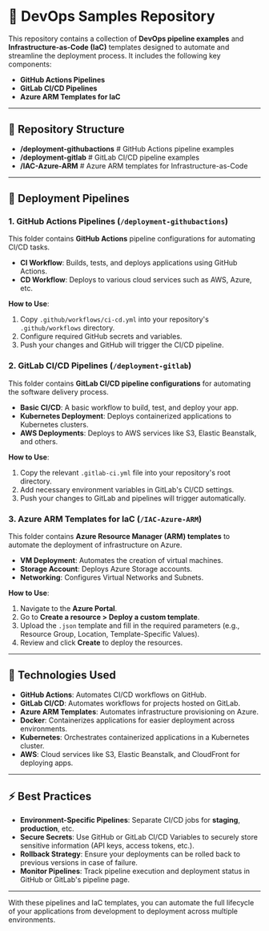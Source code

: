 # 🚀 DevOps Samples Repository

This repository contains a collection of **DevOps pipeline examples** and **Infrastructure-as-Code (IaC)** templates designed to automate and streamline the deployment process. It includes the following key components:

- **GitHub Actions Pipelines**
- **GitLab CI/CD Pipelines**
- **Azure ARM Templates for IaC**

---

## 📂 Repository Structure

- **/deployment-githubactions**       # GitHub Actions pipeline examples 
- **/deployment-gitlab**              # GitLab CI/CD pipeline examples 
- **/IAC-Azure-ARM**                  # Azure ARM templates for Infrastructure-as-Code

---

## 🚀 Deployment Pipelines

### 1. **GitHub Actions Pipelines** (`/deployment-githubactions`)

This folder contains **GitHub Actions** pipeline configurations for automating CI/CD tasks.

- **CI Workflow**: Builds, tests, and deploys applications using GitHub Actions.
- **CD Workflow**: Deploys to various cloud services such as AWS, Azure, etc.

**How to Use**:
1. Copy `.github/workflows/ci-cd.yml` into your repository's `.github/workflows` directory.
2. Configure required GitHub secrets and variables.
3. Push your changes and GitHub will trigger the CI/CD pipeline.

### 2. **GitLab CI/CD Pipelines** (`/deployment-gitlab`)

This folder contains **GitLab CI/CD pipeline configurations** for automating the software delivery process.

- **Basic CI/CD**: A basic workflow to build, test, and deploy your app.
- **Kubernetes Deployment**: Deploys containerized applications to Kubernetes clusters.
- **AWS Deployments**: Deploys to AWS services like S3, Elastic Beanstalk, and others.

**How to Use**:
1. Copy the relevant `.gitlab-ci.yml` file into your repository's root directory.
2. Add necessary environment variables in GitLab's CI/CD settings.
3. Push your changes to GitLab and pipelines will trigger automatically.

### 3. **Azure ARM Templates for IaC** (`/IAC-Azure-ARM`)

This folder contains **Azure Resource Manager (ARM) templates** to automate the deployment of infrastructure on Azure.

- **VM Deployment**: Automates the creation of virtual machines.
- **Storage Account**: Deploys Azure Storage accounts.
- **Networking**: Configures Virtual Networks and Subnets.

**How to Use**:
1. Navigate to the **Azure Portal**.
2. Go to **Create a resource > Deploy a custom template**.
3. Upload the `.json` template and fill in the required parameters (e.g., Resource Group, Location, Template-Specific Values).
4. Review and click **Create** to deploy the resources.

---

## 🔧 Technologies Used

- **GitHub Actions**: Automates CI/CD workflows on GitHub.
- **GitLab CI/CD**: Automates workflows for projects hosted on GitLab.
- **Azure ARM Templates**: Automates infrastructure provisioning on Azure.
- **Docker**: Containerizes applications for easier deployment across environments.
- **Kubernetes**: Orchestrates containerized applications in a Kubernetes cluster.
- **AWS**: Cloud services like S3, Elastic Beanstalk, and CloudFront for deploying apps.

---

## ⚡ Best Practices

- **Environment-Specific Pipelines**: Separate CI/CD jobs for **staging**, **production**, etc.
- **Secure Secrets**: Use GitHub or GitLab CI/CD Variables to securely store sensitive information (API keys, access tokens, etc.).
- **Rollback Strategy**: Ensure your deployments can be rolled back to previous versions in case of failure.
- **Monitor Pipelines**: Track pipeline execution and deployment status in GitHub or GitLab's pipeline page.

---

With these pipelines and IaC templates, you can automate the full lifecycle of your applications from development to deployment across multiple environments.


